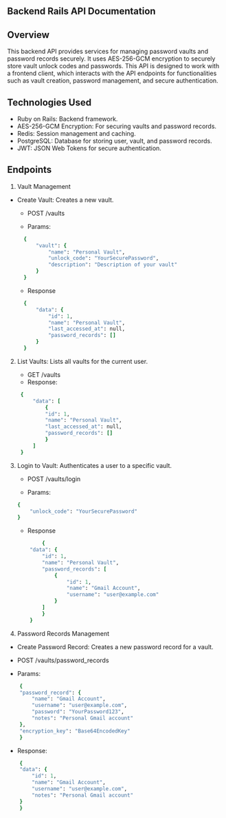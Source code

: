 ## Backend Rails API Documentation

## Overview

This backend API provides services for managing password vaults and password records securely. It uses AES-256-GCM encryption to securely store vault unlock codes and passwords. This API is designed to work with a frontend client, which interacts with the API endpoints for functionalities such as vault creation, password management, and secure authentication.

## Technologies Used

- Ruby on Rails: Backend framework.
- AES-256-GCM Encryption: For securing vaults and password records.
- Redis: Session management and caching.
- PostgreSQL: Database for storing user, vault, and password records.
- JWT: JSON Web Tokens for secure authentication.

## Endpoints

1. Vault Management

- Create Vault: Creates a new vault.

  - POST /vaults

  - Params:

  ```ruby
    {
        "vault": {
            "name": "Personal Vault",
            "unlock_code": "YourSecurePassword",
            "description": "Description of your vault"
        }
    }
  ```

  - Response

  ```ruby
    {
        "data": {
            "id": 1,
            "name": "Personal Vault",
            "last_accessed_at": null,
            "password_records": []
        }
    }
  ```

2. List Vaults: Lists all vaults for the current user.

   - GET /vaults
   - Response:

   ```ruby
    {
        "data": [
            {
            "id": 1,
            "name": "Personal Vault",
            "last_accessed_at": null,
            "password_records": []
            }
        ]
    }
   ```

3. Login to Vault: Authenticates a user to a specific vault.

   - POST /vaults/login

   - Params:

   ```ruby
   {
       "unlock_code": "YourSecurePassword"
   }

   ```

   - Response

   ```ruby
           {
       "data": {
           "id": 1,
           "name": "Personal Vault",
           "password_records": [
               {
                   "id": 1,
                   "name": "Gmail Account",
                   "username": "user@example.com"
               }
           ]
           }
       }
   ```

4. Password Records Management

- Create Password Record: Creates a new password record for a vault.

- POST /vaults/password_records
- Params:

```ruby
    {
    "password_record": {
        "name": "Gmail Account",
        "username": "user@example.com",
        "password": "YourPassword123",
        "notes": "Personal Gmail account"
    },
    "encryption_key": "Base64EncodedKey"
    }
```

- Response:

```ruby
    {
    "data": {
        "id": 1,
        "name": "Gmail Account",
        "username": "user@example.com",
        "notes": "Personal Gmail account"
    }
    }

```
